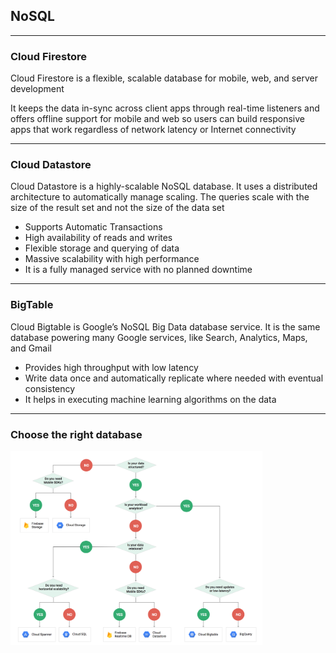 ## NoSQL

----

### Cloud Firestore

Cloud Firestore is a flexible, scalable database for mobile, web, and server development

It keeps the data in-sync across client apps through real-time listeners and offers offline support for mobile and web so users can build responsive apps that work regardless of network latency or Internet connectivity

----

### Cloud Datastore

Cloud Datastore is a highly-scalable NoSQL database. It uses a distributed architecture to automatically manage scaling. The queries scale with the size of the result set and not the size of the data set

- Supports Automatic Transactions
- High availability of reads and writes
- Flexible storage and querying of data
- Massive scalability with high performance
- It is a fully managed service with no planned downtime

----

### BigTable

Cloud Bigtable is Google’s NoSQL Big Data database service. It is the same database powering many Google services, like Search, Analytics, Maps, and Gmail

- Provides high throughput with low latency
- Write data once and automatically replicate where needed with eventual consistency
- It helps in executing machine learning algorithms on the data

----

### Choose the right database

<img src="img/choose-data.png" width="80%" />
